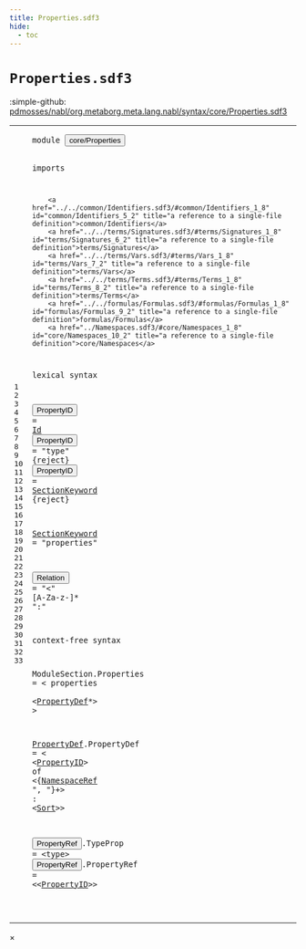 ```yaml
---
title: Properties.sdf3
hide:
  - toc
---
```


# `Properties.sdf3`

:simple-github: [pdmosses/nabl/org.metaborg.meta.lang.nabl/syntax/core/Properties.sdf3]

[pdmosses/nabl/org.metaborg.meta.lang.nabl/syntax/core/Properties.sdf3]: https://github.com/pdmosses/nabl/blob/master/org.metaborg.meta.lang.nabl/syntax/core/Properties.sdf3 "The source file on GitHub"

<div class="sdf3"><table class="highlighttable"><tbody><tr><td class="linenos"><div class="linenodiv"><pre><span></span>1
2
3
4
5
6
7
8
9
10
11
12
13
14
15
16
17
18
19
20
21
22
23
24
25
26
27
28
29
30
31
32
33
</pre></div></td>
<td class="code"><pre><code><span class="keyword">module</span> <button class="modal-open" id="core/Properties_1_8" title="a definition with multiple references" data-urls="../../NameBindingLanguage.sdf3/#core/Properties line 13_3; ../../formulas/Propositions.sdf3/#core/Properties line 9_3">core/Properties</button>

<span class="keyword">imports</span>

        <a href="../../common/Identifiers.sdf3/#common/Identifiers_1_8" id="common/Identifiers_5_2" title="a reference to a single-file definition">common/Identifiers</a>  
        <a href="../../terms/Signatures.sdf3/#terms/Signatures_1_8" id="terms/Signatures_6_2" title="a reference to a single-file definition">terms/Signatures</a>  
        <a href="../../terms/Vars.sdf3/#terms/Vars_1_8" id="terms/Vars_7_2" title="a reference to a single-file definition">terms/Vars</a>  
        <a href="../../terms/Terms.sdf3/#terms/Terms_1_8" id="terms/Terms_8_2" title="a reference to a single-file definition">terms/Terms</a> 
        <a href="../../formulas/Formulas.sdf3/#formulas/Formulas_1_8" id="formulas/Formulas_9_2" title="a reference to a single-file definition">formulas/Formulas</a> 
        <a href="../Namespaces.sdf3/#core/Namespaces_1_8" id="core/Namespaces_10_2" title="a reference to a single-file definition">core/Namespaces</a>

<span class="keyword">lexical syntax</span>

  <button class="modal-open" id="PropertyID_14_3" title="a definition with multiple references" data-urls="#PropertyID line 30_6, 33_31">PropertyID</button> = <a href="../../common/Identifiers.sdf3/#Id_5_3" id="Id_14_16" title="a reference to a single-file definition">Id</a> 
  <button class="modal-open" id="PropertyID_15_3" title="a definition with multiple references" data-urls="#PropertyID line 30_6, 33_31">PropertyID</button> = <span class="cons_Lit">"type"</span> {<span class="keyword">reject</span>}
  <button class="modal-open" id="PropertyID_16_3" title="a definition with multiple references" data-urls="#PropertyID line 30_6, 33_31">PropertyID</button> = <a href="#SectionKeyword_18_3" id="SectionKeyword_16_16" title="a reference to a single-file definition">SectionKeyword</a> {<span class="keyword">reject</span>}
  
  <a href="#SectionKeyword_16_16" id="SectionKeyword_18_3" title="a definition with a single reference">SectionKeyword</a> = <span class="cons_Lit">"properties"</span> 
  
  <button class="modal-open" id="Relation_20_3" title="a definition with multiple references" data-urls="../../NameBindingLanguage.sdf3/#Relation line 112_30; ../../formulas/Propositions.sdf3/#Relation line 24_37">Relation</button> = <span class="cons_Lit">"&lt;"</span> [<span class="cons_Regular">A</span>-<span class="cons_Regular">Z</span><span class="cons_Regular">a</span>-<span class="cons_Regular">z</span>\-]* <span class="cons_Lit">":"</span> 

<span class="keyword">context-free syntax</span>

  <span id="ModuleSection_24_3" title="a definition with no references">ModuleSection</span>.<span class="cons_Constructor"><span id="Properties_24_17" title="a definition with no references">Properties</span></span> = &lt;
  <span class="cons_String">properties</span>   
    &lt;<a href="#PropertyDef_29_3" id="PropertyDef_26_6" title="a reference to a single-file definition">PropertyDef</a>*&gt;
  &gt; 

  <a href="#PropertyDef_26_6" id="PropertyDef_29_3" title="a definition with a single reference">PropertyDef</a>.<span class="cons_Constructor"><span id="PropertyDef_29_15" title="a definition with no references">PropertyDef</span></span> = &lt;
    &lt;<a href="#PropertyID_14_3" id="PropertyID_30_6" title="a reference to a single-file definition">PropertyID</a>&gt; <span class="cons_String">of</span> &lt;{<a href="../Namespaces.sdf3/#NamespaceRef_24_3" id="NamespaceRef_30_23" title="a reference to a single-file definition">NamespaceRef</a> <span class="cons_Lit">", "</span>}+&gt; <span class="cons_String">:</span> &lt;<a href="../../terms/Signatures.sdf3/#Sort_10_3" id="Sort_30_47" title="a reference to a single-file definition">Sort</a>&gt;&gt; 

  <button class="modal-open" id="PropertyRef_32_3" title="a definition with multiple references" data-urls="../../NameBindingLanguage.sdf3/#PropertyRef line 36_36, 38_55, 153_48; ../../formulas/Propositions.sdf3/#PropertyRef line 23_44">PropertyRef</button>.<span class="cons_Constructor"><span id="TypeProp_32_15" title="a definition with no references">TypeProp</span></span> = &lt;<span class="cons_String">type</span>&gt; 
  <button class="modal-open" id="PropertyRef_33_3" title="a definition with multiple references" data-urls="../../NameBindingLanguage.sdf3/#PropertyRef line 36_36, 38_55, 153_48; ../../formulas/Propositions.sdf3/#PropertyRef line 23_44">PropertyRef</button>.<span class="cons_Constructor"><span id="PropertyRef_33_15" title="a definition with no references">PropertyRef</span></span> = &lt;&lt;<a href="#PropertyID_14_3" id="PropertyID_33_31" title="a reference to a single-file definition">PropertyID</a>&gt;&gt; 

</code></pre></td></tr></tbody></table></div>

<div id="modal">
  <div id="modal-content">
    <span id="modal-close">&times;</span>
    <h2 id="modal-h2"></h2>
    <p  id="modal-p"></p>
    <ul id="modal-ul"></ul>
  </div>
</div>
